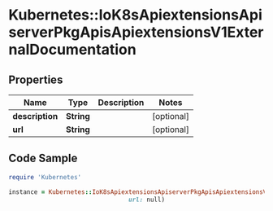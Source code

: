 # Kubernetes::IoK8sApiextensionsApiserverPkgApisApiextensionsV1ExternalDocumentation

## Properties

Name | Type | Description | Notes
------------ | ------------- | ------------- | -------------
**description** | **String** |  | [optional] 
**url** | **String** |  | [optional] 

## Code Sample

```ruby
require 'Kubernetes'

instance = Kubernetes::IoK8sApiextensionsApiserverPkgApisApiextensionsV1ExternalDocumentation.new(description: null,
                                 url: null)
```


